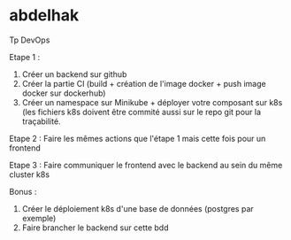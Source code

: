 # abdelhak

Tp DevOps  

Etape 1 :
1. Créer un backend sur github
2. Créer la partie CI (build + création de l'image docker + push image docker sur dockerhub)
3. Créer un namespace sur Minikube + déployer votre composant sur k8s (les fichiers k8s doivent être commité aussi sur le repo git pour la traçabilité.

Etape 2 : 
Faire les mêmes actions que l'étape 1 mais cette fois pour un frontend

Etape 3 : 
Faire communiquer le frontend avec le backend au sein du même cluster k8s

Bonus : 
1. Créer le déploiement k8s d'une base de données (postgres par exemple)
2. Faire brancher le backend sur cette bdd
